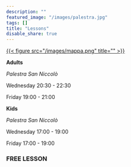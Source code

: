 ```yaml
---
description: ""
featured_image: "/images/palestra.jpg"
tags: []
title: "Lessons"
disable_share: true
---
```


[{{< figure src="/images/mappa.png" title="" >}}](https://www.openstreetmap.org/note/new?lat=43.76393&lon=11.26131#map=19/43.76383/11.26202&layers=N)

**Adults**

_Palestra San Niccolò_

Wednesday  20:30 - 22:30

Friday	   19:00 - 21:00

**Kids**

_Palestra San Niccolò_

Wednesday  17:00 - 19:00

Friday	   17:00 - 19:00

### FREE LESSON

